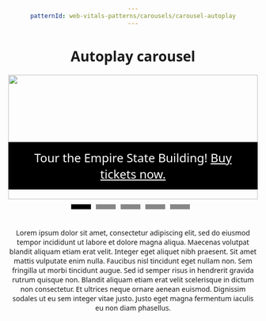 ```yaml
---
patternId: web-vitals-patterns/carousels/carousel-autoplay
---
```


<!DOCTYPE html>
<html lang="en">
<head>
    <meta charset="utf-8">
    <meta name="viewport" content="width=device-width, initial-scale=1">
    <title>Autoplay Carousel Demo</title>
    <style>
        body {
            padding: 1em;
            font-family: system-ui;
            text-align: center;
        }
        #carousel {
            max-width: 1200px;
            display: flex;
            flex-direction: column;
            margin: 0 auto;
        }  
        .navigation {
            display: flex;
            justify-content: center;
        }
        .slide-indicator {
            height: 44px;
            width: 50px;
            display: flex;
            justify-items: center;
            cursor: pointer;
        }
        .slide-indicator:after {
            content: "";
            background-color: #878787;
            height: 10px;
            margin-top: 10px;
            width: 40px;
        }
        .slide-indicator.active:after,
        .slide-indicator:hover:after {
            background-color: #000000;
        }
        .slide-banner {
            background-color: #000000;
            color: #ffffff;
            position: absolute;
            left: 0;
            bottom: 20px;
            padding: 15px;
            font-size: 2.5vw;
        }
        .slide-banner a {
            color: #ffffff;
        }
        #slide-container {
            scroll-snap-type: x mandatory;
            overflow-x: scroll;
            overflow-y: hidden;
            display: flex;
            align-items: center;
            height: 100%;
            gap: 10px;
            -webkit-overflow-scrolling: touch;
            scroll-behavior: smooth;
        }
        .slide {
            scroll-snap-align: center;
            position: relative;
            min-width: 100%;
            aspect-ratio: 2 / 1;
        }
        .slide img {
            height: 100%;
            width: auto;
        }
    </style>
</head>
<body>
    <h1>Autoplay carousel</h1>
    <div id="carousel">
        <div id="slide-container">
            <div class="slide" data-slideIndex="0">
                <div class="slide-banner">Tour the Empire State Building! <a href="">Buy tickets now.</a></div>
                <img width="1200" height="600" src="https://web-dev.imgix.net/image/j2RDdG43oidUy6AL6LovThjeX9c2/d5JiF2JjxniJRH6xviYA.jpg">
            </div>
            <div class="slide" data-slideIndex="1">
                <div class="slide-banner">Ride the Shinkansen! <a href="">Buy tickets now.</a></div>
                <img width="1200" height="600" src="https://web-dev.imgix.net/image/j2RDdG43oidUy6AL6LovThjeX9c2/atRogpxlJTXAvhWe654i.jpg">
            </div>
            <div class="slide" data-slideIndex="2">
                <div class="slide-banner">Discover relaxation! <a href="">Buy tickets now.</a></div>
                <img width="1200" height="600" src="https://web-dev.imgix.net/image/j2RDdG43oidUy6AL6LovThjeX9c2/q8svpF1B6dG5wNuiTgyV.jpg">
            </div>
            <div class="slide" data-slideIndex="3">
                <div class="slide-banner">See penguins! <a href="">Buy tickets now.</a></div>
                <img width="1200" height="600" src="https://web-dev.imgix.net/image/j2RDdG43oidUy6AL6LovThjeX9c2/oweFaoCZ4g8bieZdvG5L.jpg">
            </div>
            <div class="slide" data-slideIndex="4">
                <div class="slide-banner">Take a ride on the wheel! <a href="">Buy tickets now.</a></div>
                <img width="1200" height="600" src="https://web-dev.imgix.net/image/j2RDdG43oidUy6AL6LovThjeX9c2/G0aWgHwWJTPZus9YEMyH.jpg">
            </div>
        </div>
        <div class="navigation">
            <div class="slide-indicator active"></div>
            <div class="slide-indicator"></div>
            <div class="slide-indicator"></div>
            <div class="slide-indicator"></div>
            <div class="slide-indicator"></div>
        </div>
    </div>
    <p>
        Lorem ipsum dolor sit amet, consectetur adipiscing elit, sed do eiusmod tempor 
        incididunt ut labore et dolore magna aliqua. Maecenas volutpat blandit aliquam etiam 
        erat velit. Integer eget aliquet nibh praesent. Sit amet mattis vulputate enim nulla. 
        Faucibus nisl tincidunt eget nullam non. Sem fringilla ut morbi tincidunt augue. 
        Sed id semper risus in hendrerit gravida rutrum quisque non. Blandit aliquam etiam 
        erat velit scelerisque in dictum non consectetur. Et ultrices neque ornare aenean 
        euismod. Dignissim sodales ut eu sem integer vitae justo. Justo eget magna fermentum 
        iaculis eu non diam phasellus.
    </p>
    <script>
        function autoplayCarousel(){
            const carouselEl = document.getElementById("carousel");
            const slideContainerEl = carouselEl.querySelector("#slide-container");
            const slideEl = carouselEl.querySelector(".slide");
            let slideWidth = slideEl.offsetWidth;
            // Add click handlers
            document.querySelectorAll(".slide-indicator")
                .forEach((dot, index) => {
                    dot.addEventListener("click", () => navigate(index));
                    dot.addEventListener("mouseenter", () => clearInterval(autoplay));
                });
            // Add keyboard handlers
            document.addEventListener('keydown', (e) => {
                if (e.code === 'ArrowLeft') {
                    clearInterval(autoplay);
                    navigate("backward");
                } else if (e.code === 'ArrowRight') {
                    clearInterval(autoplay);
                    navigate("forward");
                }
            });
            // Add resize handler
            window.addEventListener('resize', () => {
                slideWidth = slideEl.offsetWidth;
            });
            // Autoplay
            const autoplay = setInterval(() => navigate("forward"), 3000);
            slideContainerEl.addEventListener("mouseenter", () => clearInterval(autoplay));
            // Slide transition
            const getNewScrollPosition = (arg) => {
                const gap = 10;
                const maxScrollLeft = slideContainerEl.scrollWidth - slideWidth;
                if (arg === "forward") {
                    const x = slideContainerEl.scrollLeft + slideWidth + gap;
                    return x <= maxScrollLeft ? x : 0;
                } else if (arg === "backward") {
                    const x = slideContainerEl.scrollLeft - slideWidth - gap;
                    return x >= 0 ? x : maxScrollLeft;
                } else if (typeof arg === "number") {
                    const x = arg * (slideWidth + gap);
                    return x;
                }
            }
            const navigate = (arg) => {
                slideContainerEl.scrollLeft = getNewScrollPosition(arg);
            }
            // Slide indicators
            const slideObserver = new IntersectionObserver((entries, observer) => {
                entries.forEach(entry => {
                    if (entry.isIntersecting) {
                        const slideIndex = entry.target.dataset.slideindex;
                        carouselEl.querySelector('.slide-indicator.active').classList.remove('active');
                        carouselEl.querySelectorAll('.slide-indicator')[slideIndex].classList.add('active');
                    }
                });
            }, { root: slideContainerEl, threshold: .1 });
            document.querySelectorAll('.slide').forEach((slide) => {
                slideObserver.observe(slide);
            });
        }
        autoplayCarousel();
    </script>
</body>